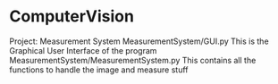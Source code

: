 # ComputerVision

Project: Measurement System 
	MeasurementSystem/GUI.py
		This is the Graphical User Interface of the program
	MeasurementSystem/MeasurementSystem.py
		This contains all the functions to handle the image and measure stuff
